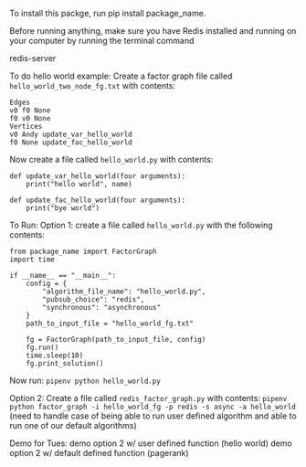 To install this packge, run pip install package_name.

Before running anything, make sure you have Redis installed and running on your computer by running the terminal command 

redis-server


To do hello world example:
Create a factor graph file called `hello_world_two_node_fg.txt` with contents:
```
Edges
v0 f0 None
f0 v0 None
Vertices
v0 Andy update_var_hello_world
f0 None update_fac_hello_world
```

Now create a file called `hello_world.py` with contents:
```
def update_var_hello_world(four arguments):
	print("hello world", name)

def update_fac_hello_world(four arguments):
	print("bye world")
```

To Run:
Option 1:
create a file called `hello_world.py` with the following contents:
```
from package_name import FactorGraph
import time

if __name__ == "__main__":
	config = {
		"algorithm_file_name": "hello_world.py",
		"pubsub_choice": "redis",
		"synchronous": "asynchronous"
	}
	path_to_input_file = "hello_world_fg.txt"

	fg = FactorGraph(path_to_input_file, config)
	fg.run()
	time.sleep(10)
	fg.print_solution()
```

Now run:
`pipenv python hello_world.py`

Option 2:
Create a file called `redis_factor_graph.py` with contents:
`pipenv python factor_graph -i hello_world_fg -p redis -s async -a hello_world`
(need to handle case of being able to run user defined algorithm and able to run one of our default algorithms)

Demo for Tues:
demo option 2 w/ user defined function (hello world)
demo option 2 w/ default defined function (pagerank)